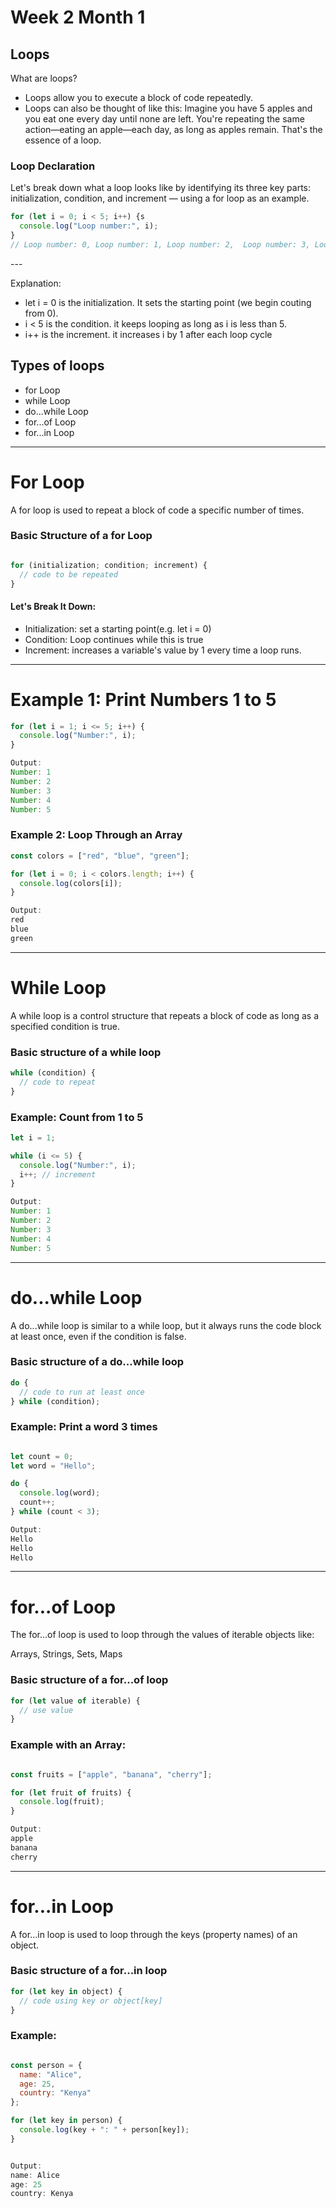 
# Week 2 Month 1

## Loops
What are loops?
- Loops allow you to execute a block of code repeatedly.
- Loops can also be thought of like this: Imagine you have 5 apples and you eat one every day until none are left. You're repeating the same action—eating an apple—each day, as long as apples remain. That's the essence of a loop.

### Loop Declaration
Let's break down what a loop looks like by identifying its three key parts: initialization, condition, and increment — using a for loop as an example.
<div grid="~ cols- gap-2" m="t-2">

```js
for (let i = 0; i < 5; i++) {s
  console.log("Loop number:", i);
} 
// Loop number: 0, Loop number: 1, Loop number: 2,  Loop number: 3, Loop number: 4
```
</div>
---

Explanation:
- let i = 0 is the initialization. It sets the starting point (we begin couting from 0).
- i < 5 is the condition. it keeps looping as long as i is less than 5.
- i++ is the increment. it increases i by 1 after each loop cycle

## Types of loops
- for Loop
- while Loop
- do...while Loop
- for...of Loop
- for...in Loop

---

# For Loop
A for loop is used to repeat a block of code a specific number of times.

### Basic Structure of a for Loop

```js

for (initialization; condition; increment) {
  // code to be repeated
}


```

#### Let's Break It Down:
- Initialization: set a starting point(e.g. let i = 0)
- Condition: 	Loop continues while this is true
- Increment: increases a variable's value by 1 every time a loop runs.

---

# Example 1: Print Numbers 1 to 5
```js
for (let i = 1; i <= 5; i++) {
  console.log("Number:", i);
}

Output:
Number: 1
Number: 2
Number: 3
Number: 4
Number: 5

```

### Example 2: Loop Through an Array
```js
const colors = ["red", "blue", "green"];

for (let i = 0; i < colors.length; i++) {
  console.log(colors[i]);
}

Output:
red
blue
green

```

---

# While Loop
A while loop is a control structure that repeats a block of code as long as a specified condition is true.

### Basic structure of a while loop
```js
while (condition) {
  // code to repeat
}

```

### Example: Count from 1 to 5
```js
let i = 1;

while (i <= 5) {
  console.log("Number:", i);
  i++; // increment
}

Output:
Number: 1
Number: 2
Number: 3
Number: 4
Number: 5

```
---

# do...while Loop
A do...while loop is similar to a while loop, but it always runs the code block at least once, even if the condition is false.

### Basic structure of a do...while loop
```js
do {
  // code to run at least once
} while (condition);

```

### Example: Print a word 3 times
```js

let count = 0;
let word = "Hello";

do {
  console.log(word);
  count++;
} while (count < 3);

Output:
Hello
Hello
Hello

```
---

# for...of Loop

The for...of loop is used to loop through the values of iterable objects like:

Arrays, Strings, Sets, Maps

### Basic structure of a for...of loop

```js
for (let value of iterable) {
  // use value
}

```

###  Example with an Array:
```js

const fruits = ["apple", "banana", "cherry"];

for (let fruit of fruits) {
  console.log(fruit);
}

Output:
apple
banana
cherry

```

---

# for...in Loop
A for...in loop is used to loop through the keys (property names) of an object.

### Basic structure of a for...in loop
```js
for (let key in object) {
  // code using key or object[key]
}

```

###  Example:
```js

const person = {
  name: "Alice",
  age: 25,
  country: "Kenya"
};

for (let key in person) {
  console.log(key + ": " + person[key]);
}


Output:
name: Alice
age: 25
country: Kenya

```
